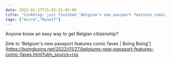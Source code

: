 ```yaml
---
date: 2022-01-27T15:03:25-05:00
title: "linkblog: just finished 'Belgium's new passport features comic faves | Boing Boing'"
tags: ["micro","Myself"]
---
```

Anyone know an easy way to get Belgian citizenship?
 
[link to 'Belgium's new passport features comic faves | Boing Boing'](https://boingboing.net/2022/01/27/belgiums-new-passport-features-comic-faves.html?utm_source=rss
